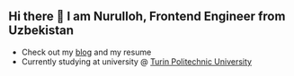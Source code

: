 ## Hi there 👋 I am Nurulloh, Frontend Engineer from Uzbekistan

- Check out my [blog](https://t.me/nurulloh_fullstack_developer) and my resume
- Currently studying at university @ [Turin Politechnic University](https://www.youtube.com/c/TurinPolytechnicUniversityinTashkent)

